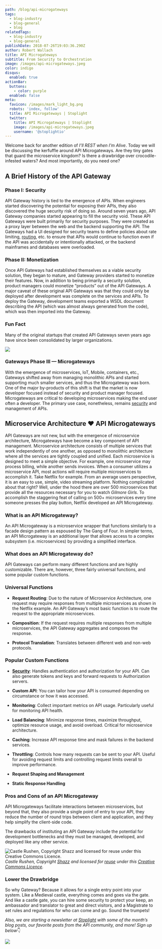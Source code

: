 ```yaml
---
path: /blog/api-microgateways
tags:
  - blog-industry
  - blog-general
  - blog
relatedTags:
  - blog-industry
  - blog-general
publishDate: 2018-07-26T19:03:36.290Z
author: Robert Wallach
title: API Microgateways
subtitle: From Security to Orchestration
image: /images/api-microgateways.jpeg
color: indigo
disqus:
  enabled: true
actionBar:
  buttons:
    - color: purple
  enabled: false
meta:
  favicon: /images/mark_light_bg.png
  robots: 'index, follow'
  title: API Microgateways | Stoplight
  twitter:
    title: API Microgateways | Stoplight
    image: /images/api-microgateways.jpeg
    username: '@stoplightio'
---
```


Welcome back for another edition of *I’ll REST when I’m Alive*. Today we will be discussing the kerfuffle around API Microgateways. Are they tiny gates that guard the microservice kingdom? Is there a drawbridge over crocodile-infested waters? And most importantly, do you need one?

## **A Brief History of the API Gateway**

### **Phase I: Security**

API Gateway history is tied to the emergence of APIs. When engineers started discovering the potential for exposing their APIs, they also discovered the huge security risk of doing so. Around seven years ago, API Gateway companies started appearing to fill the security void. These API Gateways were built primarily for security purposes. They were created as a proxy layer between the web and the backend supporting the API. The Gateways had a UI designed for security teams to define policies about rate limiting, [routing](https://docs.stoplight.io/documentation/getting-started/routing), etc. to ensure that APIs would continue to function even if the API was accidentally or intentionally attacked, or the backend mainframes and databases were overloaded.

### **Phase II: Monetization**

Once API Gateways had established themselves as a viable security solution, they began to mature, and Gateway providers started to monetize their features. Now, in addition to being primarily a security solution, product managers could monetize “products” out of the API Gateways. A major caveat of these original API Gateways was that they could only be deployed after development was complete on the services and APIs. To deploy the Gateway, development teams exported a WSDL document describing the API (which was almost always generated from the code), which was then imported into the Gateway.

### Fun Fact

Many of the original startups that created API Gateways seven years ago have since been consolidated by larger organizations.

![](https://cdn-images-1.medium.com/max/2000/1*rC-vjJJ_l0P5uZxf9RlLnQ.png)

### **Gateways Phase III — Microgateways**

With the emergence of microservices, IoT, Mobile, containers, etc., Gateways shifted away from managing monolithic APIs and started supporting much smaller services, and thus the Microgateway was born. One of the major by-products of this shift is that the market is now developer focused instead of security and product manager focused. Microgateways are critical to developing microservices making the end user often a developer. The primary use case, nonetheless, remains [security](https://docs.stoplight.io/modeling/modeling-with-openapi/security-schemes) and management of APIs.

## **Microservice Architecture ♥️ API Microgateways**

API Gateways are not new, but with the emergence of microservice architecture, Microgateways have become a key component of API management. Microservice architecture consists of multiple services that work independently of one another, as opposed to monolithic architecture where all the services are tightly coupled and unified. Each microservice is designed to meet a simple objective. For example, one microservice may process billing, while another sends invoices. When a consumer utilizes a microservice API, most actions will require multiple microservices to accomplish it. Take Netflix for example. From an average users perspective, it is an easy to use, simple, video streaming platform. Nothing complicated about that right? Well, under the hood there are over 500 microservices that provide all the resources necessary for you to watch *Gilmore Girls*. To accomplish the staggering feat of calling on 500+ microservices every time someone presses the play button, Netflix developed an API Microgateway.

### **What is an API Microgateway?**

An API Microgateway is a microservice wrapper that functions similarly to a facade design pattern as espoused by The Gang of Four. In simpler terms, an API Microgateway is an additional layer that allows access to a complex subsystem (i.e. microservices) by providing a simplified interface.

### **What does an API Microgateway do?**

API Gateways can perform many different functions and are highly customizable. There are, however, three fairly universal functions, and some popular custom functions.

### **Universal Functions**

* **Request Routing**: Due to the nature of Microservice Architecture, one request may require responses from multiple microservices as shown in the Netflix example. An API Gateway’s most basic function is to route the request to the appropriate microservices.

* **Composition**: If the request requires multiple responses from multiple microservices, the API Gateway aggregates and composes the response.

* **Protocol Translation**: Translates between different web and non-web protocols.

### **Popular Custom Functions**

* **[Security](https://docs.stoplight.io/modeling/modeling-with-openapi/security-schemes)**: Handles authentication and authorization for your API. Can also generate tokens and keys and forward requests to Authorization servers.

* **Custom API**: You can tailor how your API is consumed depending on circumstance or how it was accessed.

* **Monitoring**: Collect important metrics on API usage. Particularly useful for monitoring API health.

* **Load Balancing**: Minimize response times, maximize throughput, optimize resource usage, and avoid overload. Critical for microservice architecture.

* **Caching**: Increase API response time and mask failures in the backend services.

* **Throttling**: Controls how many requests can be sent to your API. Useful for avoiding request limits and controlling request limits overall to improve performance.

* **Request Shaping and Management**

* **Static Response Handling**

### **Pros and Cons of an API Microgateway**

API Microgateways facilitate interactions between microservices, but beyond that, they also provide a single point of entry to your API, they reduce the number of round trips between client and application, and they help simplify the client-side code.

The drawbacks of instituting an API Gateway include the potential for development bottlenecks and they must be managed, developed, and deployed like any other service.

![Castle Rushen, Copyright [Shazz](http://www.geograph.org.uk/profile/28338) and licensed for [reuse](http://www.geograph.org.uk/reuse.php?id=2109775) under this [Creative Commons Licence](http://creativecommons.org/licenses/by-sa/2.0/).](https://cdn-images-1.medium.com/max/2000/1*Qwdc-qbPKV13DAUwwXkl8w.jpeg)*Castle Rushen, Copyright [Shazz](http://www.geograph.org.uk/profile/28338) and licensed for [reuse](http://www.geograph.org.uk/reuse.php?id=2109775) under this [Creative Commons Licence](http://creativecommons.org/licenses/by-sa/2.0/).*

### Lower the Drawbridge

So why Gateway? Because it allows for a single entry point into your system. Like a Medieval castle, everything comes and goes via the gate. And like a castle gate, you can hire some security to protect your keep, an ambassador and translator to great and direct visitors, and a Magistrate to set rules and regulations for who can come and go. Sound the trumpets!

*Also, we are starting a newsletter at [Stoplight](https://stoplight.io/) with some of the month’s blog posts, our favorite posts from the API community, and more! Sign up below*👇

![](https://cdn-images-1.medium.com/max/2436/1*tXurrlLg5pgXl8KpgKc4oQ.png)
